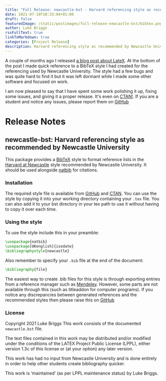 ```yaml
---
title: "Full Release: newcastle-bst - Harvard referencing style as recommended by Newcastle University"
date: 2021-07-10T10:33:04+01:00
draft: false
featuredImage: /static/postimages/full-release-newcastle-bst/bibtex.png
author: Luke Briggs
rssFullText: true
linkToMarkdown: true
categories: [Project Release]
description: Harvard referencing style as recommended by Newcastle University
---
```


A couple of months ago I released [a blog post about LateX](/the-laypersons-guide-to-latex).
At the bottom of the post I made quick reference to a BibTeX style I had created for the referencing used by Newcastle University.
The style had a few bugs and was quite hard to find it but it was left dormant while I made some other software and focused on work.

I am now pleased to say that I have spent some work polishing it up, fixing some issues, and giving it a proper release.
It's even on [CTAN!](https://ctan.org/pkg/newcastle-bst).
If you are a student and notice any issues, please report them on [GitHub](https://github.com/LukeBriggsDev/Newcastle-BibTeX/issues)

# Release Notes
## newcastle-bst: Harvard referencing style as recommended by Newcastle University

This package provides a [BibTeX](https://ctan.org/pkg/BibTeX) style to format reference lists in the [Harvard at Newcastle](https://libguides.ncl.ac.uk/managing/harvard) style recommended by Newcastle University. It should be used alongside [natbib](https://ctan.org/pkg/natbib) for citations.

### Installation
The required style file is available from [GitHub](https://github.com/LukeBriggsDev/Newcastle-BibTeX) and [CTAN](https://ctan.org/pkg/newcastle-bst). You can use the style by copying it into your working directory containing your `.tex` file. You can also add it to your bst directory in your tex path to use it without having to copy it over each time.

### Using the style
To use the style include this in your preamble:
```tex
\usepackage{natbib}
\usepackage[UKenglish]{isodate}
\bibliographystyle{newcastle}
```

Also remember to specify your `.bib` file at the end of the document:
```tex
\bibliography{file}
```

The easiest way to create .bib files for this style is through exporting entries from a reference manager such as [Mendeley](https://www.mendeley.com/).
However, some parts are not available through this (such as titleaddon for computer programs).
If you notice any discrepancies between generated references and the recommended styles then please raise this on [GitHub](https://github.com/LukeBriggsDev/Newcastle-BibTeX/issues)

### License
Copyright 2021 Luke Briggs
This work consists of the documented `newcastle.bst` file.

The text files contained in this work may be distributed and/or modified under the conditions of the LATEX Project Public License (LPPL), either version 1.3c of this license or (at your option) any later version.

This work has had no input from Newcastle University and is done entirely in order to help other students create bibliography quicker.

This work is ‘maintained’ (as per LPPL maintenance status) by Luke Briggs.
